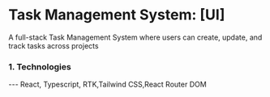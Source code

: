#  Task Management System: [UI]

A  full-stack Task Management System where users can create, update, and track tasks across projects

### 1. **Technologies**
--- React, Typescript, RTK,Tailwind CSS,React Router DOM
